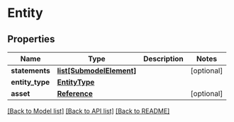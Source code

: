 # Entity

## Properties
Name | Type | Description | Notes
------------ | ------------- | ------------- | -------------
**statements** | [**list[SubmodelElement]**](SubmodelElement.md) |  | [optional] 
**entity_type** | [**EntityType**](EntityType.md) |  | 
**asset** | [**Reference**](Reference.md) |  | [optional] 

[[Back to Model list]](../README.md#documentation-for-models) [[Back to API list]](../README.md#documentation-for-api-endpoints) [[Back to README]](../README.md)

